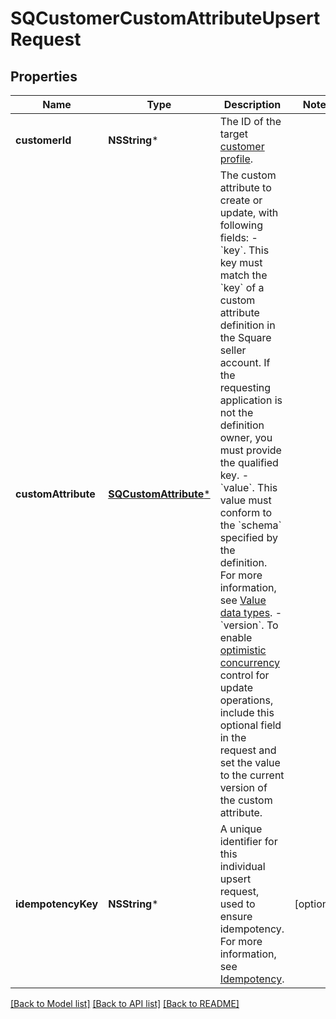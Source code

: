 # SQCustomerCustomAttributeUpsertRequest

## Properties
Name | Type | Description | Notes
------------ | ------------- | ------------- | -------------
**customerId** | **NSString*** | The ID of the target [customer profile](https://developer.squareup.com/reference/square_2023-10-18/objects/Customer). | 
**customAttribute** | [**SQCustomAttribute***](SQCustomAttribute.md) | The custom attribute to create or update, with following fields:  - &#x60;key&#x60;. This key must match the &#x60;key&#x60; of a custom attribute definition in the Square seller  account. If the requesting application is not the definition owner, you must provide the qualified key.  - &#x60;value&#x60;. This value must conform to the &#x60;schema&#x60; specified by the definition.  For more information, see [Value data types](https://developer.squareup.com/docs/customer-custom-attributes-api/custom-attributes#value-data-types).  - &#x60;version&#x60;. To enable [optimistic concurrency](https://developer.squareup.com/docs/build-basics/common-api-patterns/optimistic-concurrency) control for update operations, include this optional field in the request and set the value to the current version of the custom attribute. | 
**idempotencyKey** | **NSString*** | A unique identifier for this individual upsert request, used to ensure idempotency. For more information, see [Idempotency](https://developer.squareup.com/docs/build-basics/common-api-patterns/idempotency). | [optional] 

[[Back to Model list]](../README.md#documentation-for-models) [[Back to API list]](../README.md#documentation-for-api-endpoints) [[Back to README]](../README.md)



